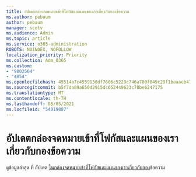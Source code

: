 ```yaml
---
title: อัปเดตกล่องจดหมายเข้าที่โฟกัสและแผนของเราเกี่ยวกับกองข้อความ
ms.author: pebaum
author: pebaum
manager: scotv
ms.audience: Admin
ms.topic: article
ms.service: o365-administration
ROBOTS: NOINDEX, NOFOLLOW
localization_priority: Priority
ms.collection: Adm_O365
ms.custom:
- "9002504"
- "4854"
ms.openlocfilehash: 45514a7c4559138df7606c5229c746a700f049c29f1beaaeb47a7e2e0dd0d2d6
ms.sourcegitcommit: b5f7da89a650d2915dc652449623c78be6247175
ms.translationtype: MT
ms.contentlocale: th-TH
ms.lasthandoff: 08/05/2021
ms.locfileid: "54019887"
---
```

# <a name="update-on-focused-inbox-and-our-plans-for-clutter"></a>อัปเดตกล่องจดหมายเข้าที่โฟกัสและแผนของเราเกี่ยวกับกองข้อความ

ดูข้อมูลล่าสุด ที่ อัปเดต [ในกล่องจดหมายเข้าที่โฟกัสและแผนของเราเกี่ยวกับกอง](https://techcommunity.microsoft.com/t5/outlook-blog/update-on-focused-inbox-and-our-plans-for-clutter/ba-p/136448)ข้อความ
